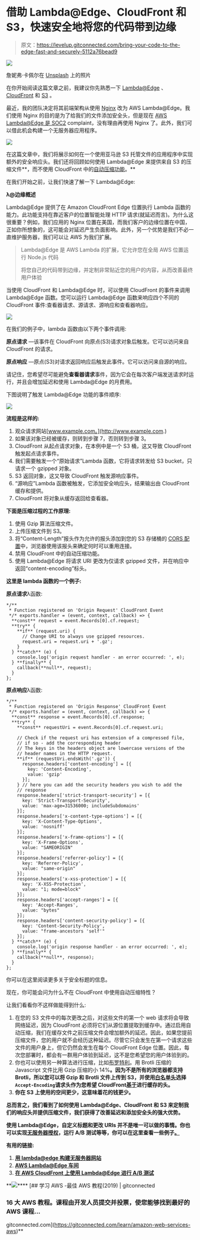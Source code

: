 # 借助 Lambda@Edge、CloudFront 和 S3，快速安全地将您的代码带到边缘

> 原文：<https://levelup.gitconnected.com/bring-your-code-to-the-edge-fast-and-securely-5112a76bead9>

![](img/3a48d0243b4a7845557e9b2137e5a9df.png)

詹妮弗·卡佩尔在 [Unsplash](https://unsplash.com/search/photos/edge?utm_source=unsplash&utm_medium=referral&utm_content=creditCopyText) 上的照片

在你开始阅读这篇文章之前，我建议你先熟悉一下 [Lambda@Edge](https://docs.aws.amazon.com/lambda/latest/dg/lambda-edge.html) 、 [CloudFront](https://docs.aws.amazon.com/AmazonCloudFront/latest/DeveloperGuide/Introduction.html) 和 [S3](https://aws.amazon.com/s3/) 。

最近，我的团队决定将其前端架构从使用 [Nginx](https://www.nginx.com/) 改为 AWS Lambda@Edge。我们使用 Nginx 的目的是为了给我们的文件添加安全头，但是现在 [AWS Lambda@Edge 是 SOC2](https://aws.amazon.com/compliance/services-in-scope) complaint，没有理由再使用 Nginx 了。此外，我们可以借此机会构建一个无服务器应用程序。

![](img/97d0ebbbeaf602a87f8fbdd69faf4a13.png)

在这篇文章中，我们将展示如何在一个使用亚马逊 S3 托管文件的应用程序中实现额外的安全响应头。我们还将回顾如何使用 Lambda@Edge 来提供来自 S3 的压缩文件**，而不使用 CloudFront 中的[自动压缩功能](https://docs.aws.amazon.com/AmazonCloudFront/latest/DeveloperGuide/ServingCompressedFiles.html)。**

在我们开始之前，让我们快速了解一下 Lambda@Edge:

**λ@边缘概述**

Lambda@Edge 提供了在 Amazon CloudFront Edge 位置执行 Lambda 函数的能力。此功能支持在靠近客户的位置智能处理 HTTP 请求(就延迟而言)。为什么这很重要？例如，我们应用的 Nginx 位置在美国，而我们客户的边缘位置在中国，正如你所想象的，这可能会对延迟产生负面影响。此外，另一个优势是我们不必一直维护服务器，我们可以让 AWS 为我们扩展。

> Lambda@Edge 是 AWS Lambda 的扩展，它允许您在全局 AWS 位置运行 Node.js 代码
> 
> 将您自己的代码带到边缘，并定制非常贴近您的用户的内容，从而改善最终用户体验

当使用 CloudFront 和 Lambda@Edge 时，可以使用 CloudFront 的事件来调用 Lambda@Edge 函数。您可以运行 Lambda@Edge 函数来响应四个不同的 CloudFront 事件:查看器请求、源请求、源响应和查看器响应。

![](img/30e6433dd21c467f4f02db685754dc77.png)

在我们的例子中，lambda 函数由以下两个事件调用:

**原点请求** —该事件在 CloudFront 向原点(S3)请求对象后触发。它可以访问来自 CloudFront 的请求。

**原点响应** —原点(S3)对请求返回响应后触发此事件。它可以访问来自源的响应。

请记住，您希望尽可能避免**查看器请求**事件，因为它会在每次客户端发送请求时运行，并且会增加延迟和使用 Lambda@Edge 的月费用。

下图说明了触发 Lambda@Edge 功能的事件顺序:

![](img/687e2b45d7e8d108ecabcb298952fdb4.png)

**流程是这样的:**

1.  观众请求网站[www.example.com。](http://www.example.com.)
2.  如果该对象已经被缓存，则转到步骤 7，否则转到步骤 3。
3.  CloudFront 从起点请求对象，在本例中是一个 S3 桶，这又导致 CloudFront 触发起点请求事件。
4.  我们需要触发一个“原始请求”Lambda 函数，它将请求转发给 S3 bucket，只请求一个 gzipped 对象。
5.  S3 返回对象，这又导致 CloudFront 触发源响应事件。
6.  “源响应”Lambda 函数被触发，它添加安全响应头，结果输出由 CloudFront 缓存和提供。
7.  CloudFront 将对象从缓存返回给查看器。

**下面是压缩过程的工作原理:**

1.  使用 Gzip 算法压缩文件。
2.  上传压缩文件到 S3。
3.  将“Content-Length”报头作为允许的报头添加到您的 S3 存储桶的 [CORS 配置](https://docs.aws.amazon.com/AmazonS3/latest/dev/cors.html)中，浏览器使用该报头来确定何时可以重用连接。
4.  禁用 CloudFront 中的自动压缩功能。
5.  使用 Lambda@Edge 将请求 URI 更改为仅请求 gzipped 文件，并在响应中返回“content-encoding”标头。

**这里是 lambda 函数的一个例子:**

**原点请求**λ函数:

```
*/**
 * Function registered on 'Origin Request' CloudFront Event
 */* exports.handler = (event, context, callback) => {
  **const** request = event.Records[0].cf.request;
  **try** {
    **if** (request.uri) {
      // Change URI to always use gzipped resources.
      request.uri = request.uri + '.gz';
    }
  } **catch** (e) {
    console.log('origin request handler - an error occurred: ', e);
  } **finally** {
    callback(**null**, request);
  }
};
```

**原点响应**λ函数:

```
*/**
 * Function registered on 'Origin Response' CloudFront Event
 */* exports.handler = (event, context, callback) => {
  **const** response = event.Records[0].cf.response;
  **try** {
    **const** requestUri = event.Records[0].cf.request.uri;

    // Check if the request uri has extension of a compressed file,
    // if so - add the corresponding header
    // The keys in the headers object are lowercase versions of the
    // header names in the HTTP request.
    **if** (requestUri.endsWith('.gz')) {
      response.headers['content-encoding'] = [{
        key: 'Content-Encoding',
        value: 'gzip'
      }];
    } // here you can add the security headers you wish to add the
    // response
    response.headers['strict-transport-security'] = [{
      key: 'Strict-Transport-Security',
      value: 'max-age=31536000; includeSubdomains'
    }];
    response.headers['x-content-type-options'] = [{
      key: 'X-Content-Type-Options',
      value: 'nosniff'
    }];
    response.headers['x-frame-options'] = [{
      key: 'X-Frame-Options',
      value: "SAMEORIGIN"
    }];
    response.headers['referrer-policy'] = [{
      key: 'Referrer-Policy',
      value: "same-origin"
    }];
    response.headers['x-xss-protection'] = [{
      key: 'X-XSS-Protection',
      value: "1; mode=block"
    }];
    response.headers['accept-ranges'] = [{
      key: 'Accept-Ranges',
      value: "bytes"
    }];
    response.headers['content-security-policy'] = [{
      key: 'Content-Security-Policy',
      value: "frame-ancestors 'self'"
    }];
  } **catch** (e) {
    console.log('origin response handler - an error occurred: ', e);
  } **finally** {
    callback(**null**, response);
  }
};
```

你可以在这里阅读更多关于安全标题的信息。

现在，你可能会问为什么不在 CloudFront 中使用自动压缩特性？

让我们看看你不这样做能得到什么:

1.  在您的 S3 文件中的每次更改之后，对这些文件的第一个 web 请求将会导致网络延迟，因为 CloudFront 必须将它们从源位置提取到缓存中。通过启用自动压缩，我们在缓存文件之前压缩文件会增加额外的延迟。因此，如果您提前压缩文件，您的用户就不会经历这种延迟。尽管它只会发生在第一个请求这些文件的用户身上，但它仍然会发生在每个 CloudFront Edge 位置。因此，每次您部署时，都会有一群用户体验到延迟，这不是您希望您的用户体验到的。
2.  你也可以使用另一种算法进行压缩，比如[布罗特利](https://github.com/google/brotli)。用 Brotli 压缩的 Javascript 文件比用 Gzip 压缩的小 14%**。因为不是所有的浏览器都支持 Brotli，所以您可以将 Gzip 和 Brotli 文件上传到 S3，并使用[白名单头](https://docs.aws.amazon.com/AmazonCloudFront/latest/DeveloperGuide/distribution-web-values-specify.html#DownloadDistValuesForwardHeaders)选择`Accept-Encoding`请求头作为您希望 CloudFront[基于](https://docs.aws.amazon.com/AmazonCloudFront/latest/DeveloperGuide/header-caching.html#header-caching-web-compressed)进行缓存的头。**
3.  **你在 S3 上使用的空间更少，这意味着花的钱更少。**

**总而言之，我们看到了如何使用 Lambda@Edge、CloudFront 和 S3 来定制我们的响应头并提供压缩文件，我们获得了改善延迟和添加安全头的强大优势。**

**使用 Lambda@Edge，自定义标题和更改 URIs 并不是唯一可以做的事情。你也可以实现[无服务器授权](https://aws.amazon.com/blogs/networking-and-content-delivery/authorizationedge-how-to-use-lambdaedge-and-json-web-tokens-to-enhance-web-application-security/)，运行 A/B 测试等等，你可以在这里查看一些例子[。](https://docs.aws.amazon.com/AmazonCloudFront/latest/DeveloperGuide/lambda-examples.html)**

**有用的链接:**

1.  **[用 lambda@edge 构建无服务器网站](https://www.slideshare.net/AmazonWebServices/building-serverless-websites-with-lambdaedge-aws-online-tech-talks)**
2.  **[AWS Lambda@Edge 车间](https://github.com/aws-samples/aws-lambda-edge-workshops)**
3.  **[在 AWS CloudFront 上使用 Lambda@Edge 进行 A/B 测试](https://medium.com/buildit/a-b-testing-on-aws-cloudfront-with-lambda-edge-a22dd82e9d12)**

**[![](img/ff5028ba5a0041d2d76d2a155f00f05e.png)](https://levelup.gitconnected.com)****[](https://gitconnected.com/learn/amazon-web-services-aws) [## 学习 AWS -最佳 AWS 教程(2019) | gitconnected

### 16 大 AWS 教程。课程由开发人员提交并投票，使您能够找到最好的 AWS 课程…

gitconnected.com](https://gitconnected.com/learn/amazon-web-services-aws)**